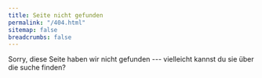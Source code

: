 ```yaml
---
title: Seite nicht gefunden
permalink: "/404.html"
sitemap: false
breadcrumbs: false
---
```


Sorry, diese Seite haben wir nicht gefunden --- vielleicht kannst du sie über die suche finden?

